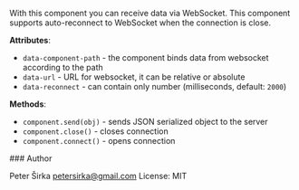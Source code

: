 With this component you can receive data via WebSocket. This component supports auto-reconnect to WebSocket when the connection is close.

__Attributes__:
- `data-component-path` - the component binds data from websocket according to the path
- `data-url` - URL for websocket, it can be relative or absolute
- `data-reconnect` - can contain only number (milliseconds, default: `2000`)

__Methods__:
- `component.send(obj)` - sends JSON serialized object to the server
- `component.close()` - closes connection
- `component.connect()` - opens connection

### Author

Peter Širka <petersirka@gmail.com>
License: MIT